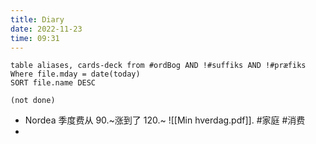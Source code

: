 ```yaml
---
title: Diary
date: 2022-11-23
time: 09:31
---
```


```dataview
table aliases, cards-deck from #ordBog AND !#suffiks AND !#præfiks Where file.mday = date(today)
SORT file.name DESC
```

```tasks
(not done)
```

- Nordea 季度费从 90.~涨到了 120.~ ![[Min hverdag.pdf]]. #家庭 #消费
- 